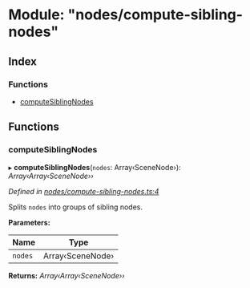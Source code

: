 
# Module: "nodes/compute-sibling-nodes"

## Index

### Functions

* [computeSiblingNodes](_nodes_compute_sibling_nodes_.md#computesiblingnodes)

## Functions

###  computeSiblingNodes

▸ **computeSiblingNodes**(`nodes`: Array‹SceneNode›): *Array‹Array‹SceneNode››*

*Defined in [nodes/compute-sibling-nodes.ts:4](https://github.com/yuanqing/create-figma-plugin/blob/c1a9a79/packages/utilities/src/nodes/compute-sibling-nodes.ts#L4)*

Splits `nodes` into groups of sibling nodes.

**Parameters:**

Name | Type |
------ | ------ |
`nodes` | Array‹SceneNode› |

**Returns:** *Array‹Array‹SceneNode››*
